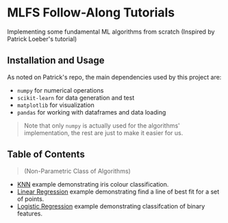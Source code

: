 # MLFS Follow-Along Tutorials

Implementing some fundamental ML algorithms from scratch (Inspired by Patrick Loeber's tutorial)

## Installation and Usage
As noted on Patrick's repo, the main dependencies used by this project are:
* `numpy` for numerical operations
* `scikit-learn` for data generation and test
* `matplotlib` for visualization
* `pandas` for working with dataframes and data loading

> Note that only `numpy` is actually used for the algorithms' implementation, the rest are just to make it easier for us.

## Table of Contents
> (Non-Parametric Class of Algorithms)
- [KNN](/KNN/) example demonstrating iris colour classification.
- [Linear Regression](/LinearRegression/) example demonstrating find a line of best fit for a set of points.
- [Logistic Regression](/LogisticRegression/) example demonstrating classifcation of binary features.